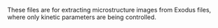 These files are for extracting microstructure images from Exodus files, where only kinetic parameters are being controlled.